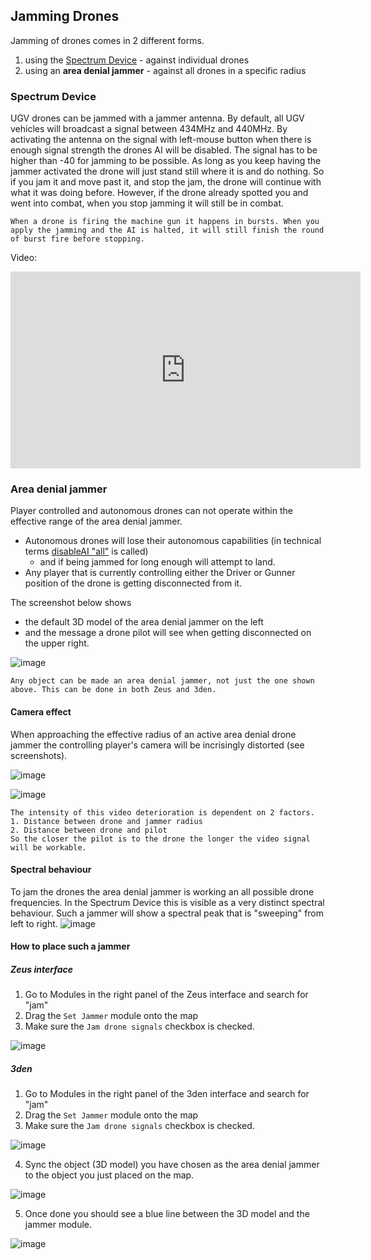 ##  Jamming Drones
Jamming of drones comes in 2 different forms.
1. using the [Spectrum Device](https://community.bistudio.com/wiki/Arma_3:_Spectrum_Device) - against individual drones
2. using an **area denial jammer** - against all drones in a specific radius

### Spectrum Device

UGV drones can be jammed with a jammer antenna. By default, all UGV vehicles will broadcast a signal between 434MHz and 440MHz. By activating the antenna on the signal with left-mouse button when there is enough signal strength the drones AI will be disabled. The signal has to be higher than -40 for jamming to be possible. As long as you keep having the jammer activated the drone will just stand still where it is and do nothing. So if you jam it and move past it, and stop the jam, the drone will continue with what it was doing before. However, if the drone already spotted you and went into combat, when you stop jamming it will still be in combat. 

```admonish info
When a drone is firing the machine gun it happens in bursts. When you apply the jamming and the AI is halted, it will still finish the round of burst fire before stopping. 
```

Video:
<iframe width="560" height="315" src="https://www.youtube.com/embed/VywVOCDEh9A?si=5_Vwq7i802DKGu72" title="YouTube video player" frameborder="0" allow="accelerometer; autoplay; clipboard-write; encrypted-media; gyroscope; picture-in-picture; web-share" allowfullscreen></iframe>


### Area denial jammer
Player controlled and autonomous drones can not operate within the effective range of the area denial jammer.
- Autonomous drones will lose their autonomous capabilities (in technical terms [disableAI "all"](https://community.bistudio.com/wiki/disableAI) is called)
  - and if being jammed for long enough will attempt to land.
- Any player that is currently controlling either the Driver or Gunner position of the drone is getting disconnected from it.

The screenshot below shows 
- the default 3D model of the area denial jammer on the left
- and the message a drone pilot will see when getting disconnected on the upper right.

![image](https://cdn.discordapp.com/attachments/402412803153199104/1202531922098786335/image.png?ex=65cdcc20&is=65bb5720&hm=ac8674aebedf7e16bd3f35fe5b06f5a78eb992687304a4c05b87abc1e2c2013b&)

```admonish info
Any object can be made an area denial jammer, not just the one shown above. This can be done in both Zeus and 3den. 
```

#### Camera effect
When approaching the effective radius of an active area denial drone jammer the controlling player's camera will be incrisingly distorted (see screenshots).

![image](https://github.com/gruppe-adler/Shoot_and_Scoot.Tanoa/assets/76476468/11695009-9065-4386-9947-e441ab2c3353)

![image](https://github.com/gruppe-adler/Shoot_and_Scoot.Tanoa/assets/76476468/88962170-4999-4e16-b6f3-161f1b7bd54c)

```admonish info
The intensity of this video deterioration is dependent on 2 factors.
1. Distance between drone and jammer radius
2. Distance between drone and pilot
So the closer the pilot is to the drone the longer the video signal will be workable.
```

#### Spectral behaviour
To jam the drones the area denial jammer is working an all possible drone frequencies.
In the Spectrum Device this is visible as a very distinct spectral behaviour. Such a jammer will show a spectral peak that is "sweeping" from left to right.
![image](https://github.com/Crowdedlight/Crows-Electronic-Warfare/assets/76476468/324ce56b-e2cf-4196-a37a-f0460b16c31d)

#### How to place such a jammer
##### Zeus interface
1. Go to Modules in the right panel of the Zeus interface and search for "jam"
2. Drag the `Set Jammer` module onto the map
3. Make sure the `Jam drone signals` checkbox is checked.

![image](https://github.com/Crowdedlight/Crows-Electronic-Warfare/assets/76476468/841ccb9c-c8af-4765-8e01-2026bdd180f1)

##### 3den
1. Go to Modules in the right panel of the 3den interface and search for "jam"
2. Drag the `Set Jammer` module onto the map
3. Make sure the `Jam drone signals` checkbox is checked.

![image](https://github.com/Crowdedlight/Crows-Electronic-Warfare/assets/76476468/03531a25-4327-4656-a529-5f8c854c2a75)

4. Sync the object (3D model) you have chosen as the area denial jammer to the object you just placed on the map.

![image](https://github.com/Crowdedlight/Crows-Electronic-Warfare/assets/76476468/9c4cfe5a-3de6-4e34-bff3-ffaa01b6c5ef)

5. Once done you should see a blue line between the 3D model and the jammer module.

![image](https://github.com/Crowdedlight/Crows-Electronic-Warfare/assets/76476468/7b01696a-9269-434f-8577-d989005d4a0b)


